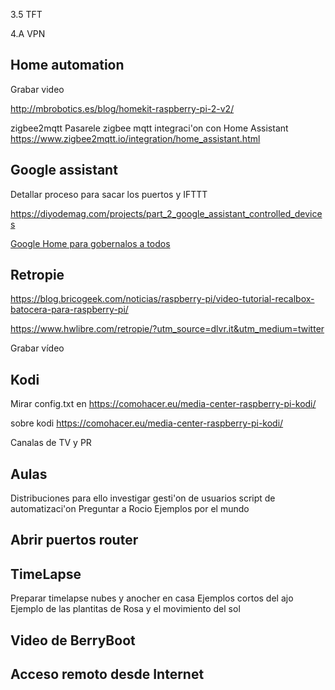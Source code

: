 
3.5 TFT

4.A VPN

## Home automation

Grabar video

http://mbrobotics.es/blog/homekit-raspberry-pi-2-v2/


zigbee2mqtt Pasarele zigbee mqtt
integraci'on con Home Assistant https://www.zigbee2mqtt.io/integration/home_assistant.html


## Google assistant

Detallar proceso para sacar los puertos y IFTTT

https://diyodemag.com/projects/part_2_google_assistant_controlled_devices



[Google Home para gobernalos a todos](https://www.youtube.com/watch?v=0i8ROl1KS3Y&list=PLFe_vhJmgS_51XlV_a5Atl1Re4fJA_b-d&index=24)

## Retropie

https://blog.bricogeek.com/noticias/raspberry-pi/video-tutorial-recalbox-batocera-para-raspberry-pi/


https://www.hwlibre.com/retropie/?utm_source=dlvr.it&utm_medium=twitter

Grabar vídeo

## Kodi

Mirar config.txt en https://comohacer.eu/media-center-raspberry-pi-kodi/

sobre kodi https://comohacer.eu/media-center-raspberry-pi-kodi/

Canalas de TV y PR

## Aulas

Distribuciones para ello
investigar gesti'on de usuarios
script de automatizaci'on Preguntar a Rocio
Ejemplos por el mundo

## Abrir puertos router


## TimeLapse

Preparar timelapse nubes y anocher en casa
Ejemplos cortos del ajo
Ejemplo de las plantitas de Rosa y el movimiento del sol


## Video de BerryBoot

## Acceso remoto desde  Internet